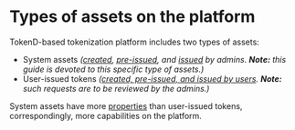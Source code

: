 # Types of assets on the platform

TokenD-based tokenization platform includes two types of assets:

* System assets _\(_[_created_](https://cryptofund.software/resources/product-guide/admins/system-assets-management/system-asset-creation/)_,_ [_pre-issued_](https://cryptofund.software/resources/product-guide/admins/system-assets-management/system-asset-pre-issuance/)_, and_ [_issued_](https://cryptofund.software/resources/product-guide/admins/system-assets-management/system-asset-issuance/) _by admins. **Note:** this guide is devoted to this specific type of assets.\)_
* User-issued tokens _\(_[_created, pre-issued, and issued by users_](https://cryptofund.software/resources/product-guide/end-users/user-issued-tokens/overview-user-issued-tokens/)_. **Note:** such requests are to be reviewed by the admins.\)_

System assets have more [properties](https://cryptofund.software/resources/product-guide/admins/system-assets-management/properties-of-system-assets/) than user-issued tokens, correspondingly, more capabilities on the platform.

